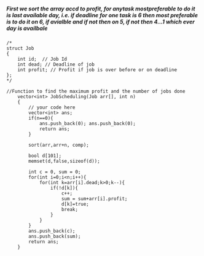 ##### First we sort the array accd to profit, for anytask mostpreferable to do it is last available day, i.e. if deadline for one task is 6 then most preferable is to do it on 6, if avialble and if not then on 5, if not then 4...1 which ever day is availbale   

```
/*
struct Job 
{ 
    int id;	 // Job Id 
    int dead; // Deadline of job 
    int profit; // Profit if job is over before or on deadline 
};
*/

//Function to find the maximum profit and the number of jobs done
    vector<int> JobScheduling(Job arr[], int n) 
    { 
        // your code here
        vector<int> ans;
        if(n==0){
            ans.push_back(0); ans.push_back(0);
            return ans;
        }
        
        sort(arr,arr+n, comp);
        
        bool d[101];
        memset(d,false,sizeof(d));
        
        int c = 0, sum = 0;
        for(int i=0;i<n;i++){
            for(int k=arr[i].dead;k>0;k--){
                if(!d[k]){
                    c++; 
                    sum = sum+arr[i].profit;
                    d[k]=true;
                    break;
                }
            }
        }
        ans.push_back(c);
        ans.push_back(sum);
        return ans;
    } 
```
